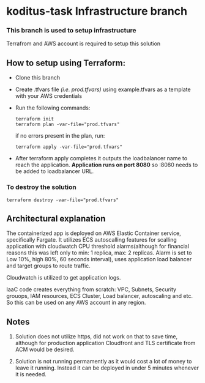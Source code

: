 # koditus-task Infrastructure branch

### This branch is used to setup infrastructure

Terrafrom and AWS account is required to setup this solution

## How to setup using Terraform:

- Clone this branch
- Create .tfvars file *(i.e. prod.tfvars)* using example.tfvars as a template with your AWS credentials
- Run the following commands:

    ```
    terraform init
    terraform plan -var-file="prod.tfvars"
    ```
    if no errors present in the plan, run:
    ```
    terraform apply -var-file="prod.tfvars"
    ```

- After terraform apply completes it outputs the loadbalancer name to reach the application. **Application runs on port 8080** so :8080 needs to be added to loadbalancer URL.

### To destroy the solution

```
terraform destroy -var-file="prod.tfvars"
```


## Architectural explanation

The containerized app is deployed on AWS Elastic Container service, specifically Fargate. It utilizes ECS autoscalling features for scalling application with cloudwatch CPU threshold alarms(although for financial reasons this was left only to min: 1 replica, max: 2 replicas. Alarm is set to Low 10%, high 80%, 60 seconds interval), uses application load balancer and target groups to route traffic. 

Cloudwatch is utilized to get application logs.

IaaC code creates everything from scratch: VPC, Subnets, Security grouops, IAM resources, ECS Cluster, Load balancer, autoscaling and etc. So this can be used on any AWS account in any region.


## Notes

1. Solution does not utilize https, did not work on that to save time, although for production application Cloudfront and TLS certificate from ACM would be desired.


2. Solution is not running permamently as it would cost a lot of money to leave it running. Instead it can be deployed in under 5 minutes whenever it is needed.
